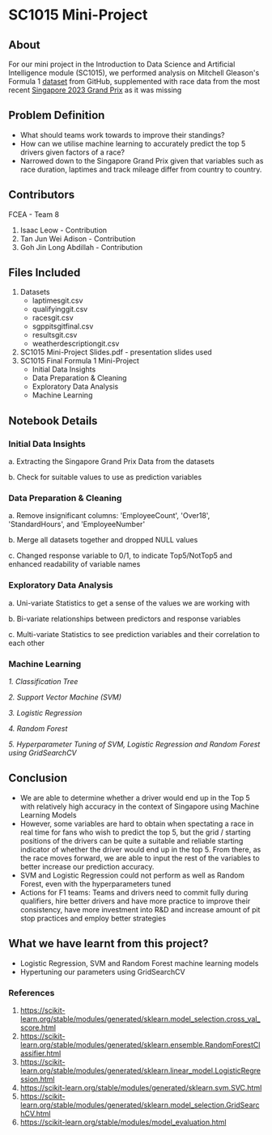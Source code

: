 # SC1015 Mini-Project
## About
For our mini project in the Introduction to Data Science and Artificial Intelligence module (SC1015), we performed analysis on Mitchell Gleason's Formula 1 [dataset](https://github.com/MitchellGleason/F1-Data-Analysis--Wet-Races) from GitHub, supplemented with race data from the most recent [Singapore 2023 Grand Prix](https://www.formula1.com/en/results.html/2023/team.html) as it was missing

## Problem Definition
- What should teams work towards to improve their standings?
- How can we utilise machine learning to accurately predict the top 5 drivers given factors of a race?
- Narrowed down to the Singapore Grand Prix given that variables such as race duration, laptimes and track mileage differ from country to country. 

## Contributors
FCEA - Team 8
1. Isaac Leow - Contribution
2. Tan Jun Wei Adison - Contribution
3. Goh Jin Long Abdillah - Contribution

## Files Included
1. Datasets
    - laptimesgit.csv
    - qualifyinggit.csv
    - racesgit.csv
    - sgppitsgitfinal.csv
    - resultsgit.csv
    - weatherdescriptiongit.csv
2. SC1015 Mini-Project Slides.pdf - presentation slides used
3. SC1015 Final Formula 1 Mini-Project
    - Initial Data Insights
    - Data Preparation & Cleaning
    - Exploratory Data Analysis
    - Machine Learning


## Notebook Details
### Initial Data Insights
   a. Extracting the Singapore Grand Prix Data from the datasets

   b. Check for suitable values to use as prediction variables

   
   
### Data Preparation & Cleaning
   a. Remove insignificant columns: 'EmployeeCount', 'Over18', 'StandardHours', and 'EmployeeNumber'

   b. Merge all datasets together and dropped NULL values

   c. Changed response variable to 0/1, to indicate Top5/NotTop5 and enhanced readability of variable names



### Exploratory Data Analysis
   a. Uni-variate Statistics to get a sense of the values we are working with

   b. Bi-variate relationships between predictors and response variables

   c. Multi-variate Statistics to see prediction variables and their correlation to each other



### Machine Learning
*1. Classification Tree*

*2. Support Vector Machine (SVM)*

*3. Logistic Regression*

*4. Random Forest*

*5. Hyperparameter Tuning of SVM, Logistic Regression and Random Forest using GridSearchCV*


## Conclusion

- We are able to determine whether a driver would end up in the Top 5 with relatively high accuracy in the context of Singapore using Machine Learning Models
- However, some variables are hard to obtain when spectating a race in real time for fans who wish to predict the top 5, but the grid / starting positions of the drivers can be quite a suitable and reliable starting indicator of whether the driver would end up in the top 5. From there, as the race moves forward, we are able to input the rest of the variables to better increase our prediction accuracy.
- SVM and Logistic Regression could not perform as well as Random Forest, even with the hyperparameters tuned
- Actions for F1 teams: Teams and drivers need to commit fully during qualifiers, hire better drivers and have more practice to improve their consistency, have more investment into R&D and increase amount of pit stop practices and employ better strategies


## What we have learnt from this project?
- Logistic Regression, SVM and Random Forest machine learning models
- Hypertuning our parameters using GridSearchCV

### References
1. https://scikit-learn.org/stable/modules/generated/sklearn.model_selection.cross_val_score.html
2. https://scikit-learn.org/stable/modules/generated/sklearn.ensemble.RandomForestClassifier.html
3. https://scikit-learn.org/stable/modules/generated/sklearn.linear_model.LogisticRegression.html
4. https://scikit-learn.org/stable/modules/generated/sklearn.svm.SVC.html
5. https://scikit-learn.org/stable/modules/generated/sklearn.model_selection.GridSearchCV.html
6. https://scikit-learn.org/stable/modules/model_evaluation.html
